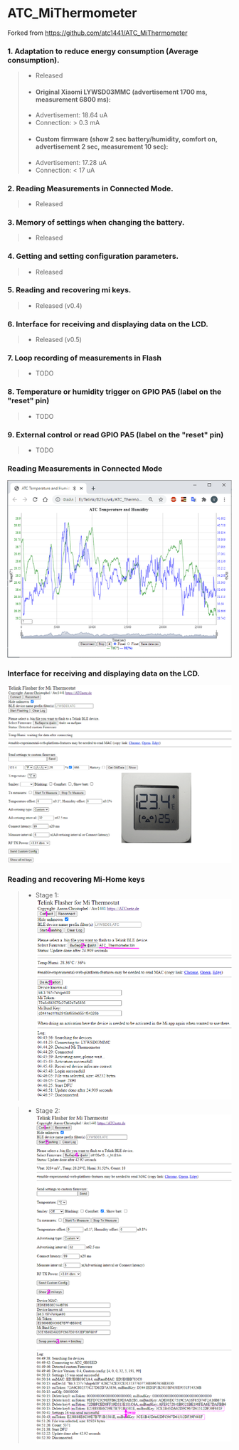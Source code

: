 # ATC_MiThermometer


Forked from https://github.com/atc1441/ATC_MiThermometer


### 1. Adaptation to reduce energy consumption (Average consumption).
>* Released
>* #### Original Xiaomi LYWSD03MMC (advertisement 1700 ms, measurement 6800 ms):
> * Advertisement: 18.64 uA
> * Connection: > 0.3 mA
>* #### Custom firmware (show 2 sec battery/humidity, comfort on, advertisement 2 sec, measurement 10 sec):
> * Advertisement: 17.28 uA
> * Connection: < 17 uA
### 2. Reading Measurements in Connected Mode.
>* Released
### 3. Memory of settings when changing the battery.
>* Released
### 4. Getting and setting configuration parameters.
>* Released
### 5. Reading and recovering mi keys.
>* Released (v0.4)
### 6. Interface for receiving and displaying data on the LCD.
>* Released (v0.5)
### 7. Loop recording of measurements in Flash
>* TODO
### 8. Temperature or humidity trigger on GPIO PA5 (label on the "reset" pin)
>* TODO
### 9. External control or read GPIO PA5 (label on the "reset" pin)
>* TODO

### Reading Measurements in Connected Mode
![SCH](https://github.com/pvvx/ATC_MiThermometer/blob/master/GraphAtc_html.gif) 


### Interface for receiving and displaying data on the LCD.
![SCH](https://github.com/pvvx/ATC_MiThermometer/blob/master/ShowData.gif) 


### Reading and recovering Mi-Home keys
>* Stage 1:
![SCH](https://github.com/pvvx/ATC_MiThermometer/blob/master/KeysProgStage1.gif) 


>* Stage 2:
![SCH](https://github.com/pvvx/ATC_MiThermometer/blob/master/KeysProgStage2.gif) 



